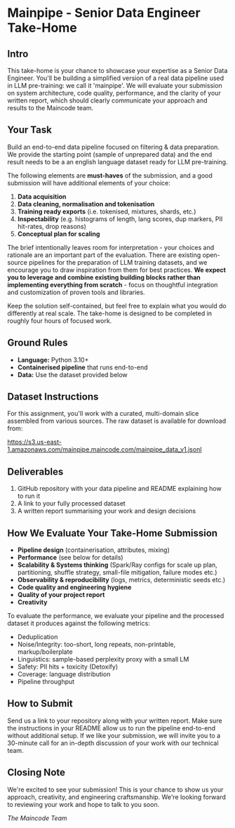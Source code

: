 # **Mainpipe - Senior Data Engineer Take-Home**

## **Intro**

This take-home is your chance to showcase your expertise as a Senior Data Engineer. You'll be building a simplified version of a real data pipeline used in LLM pre-training: we call it 'mainpipe'. We will evaluate your submission on system architecture, code quality, performance, and the clarity of your written report, which should clearly communicate your approach and results to the Maincode team.

## **Your Task**

Build an end-to-end data pipeline focused on filtering & data preparation. We provide the starting point (sample of unprepared data) and the end result needs to be a an english language dataset ready for LLM pre-training.

The following elements are **must-haves** of the submission, and a good submission will have additional elements of your choice:

1. **Data acquisition**
2. **Data cleaning, normalisation and tokenisation**
3. **Training ready exports** (i.e. tokenised, mixtures, shards, etc.)
4. **Inspectability** (e.g. histograms of length, lang scores, dup markers, PII hit-rates, drop reasons)
5. **Conceptual plan for scaling**

The brief intentionally leaves room for interpretation - your choices and rationale are an important part of the evaluation. There are existing open-source pipelines for the preparation of LLM training datasets, and we encourage you to draw inspiration from them for best practices. **We expect you to leverage and combine existing building blocks rather than implementing everything from scratch** - focus on thoughtful integration and customization of proven tools and libraries.

Keep the solution self-contained, but feel free to explain what you would do differently at real scale. The take-home is designed to be completed in roughly four hours of focused work.

## **Ground Rules**

- **Language:** Python 3.10+
- **Containerised pipeline** that runs end-to-end
- **Data:** Use the dataset provided below

## **Dataset Instructions**

For this assignment, you'll work with a curated, multi-domain slice assembled from various sources. The raw dataset is available for download from:

https://s3.us-east-1.amazonaws.com/mainpipe.maincode.com/mainpipe_data_v1.jsonl

## **Deliverables**

1. GitHub repository with your data pipeline and README explaining how to run it
2. A link to your fully processed dataset
3. A written report summarising your work and design decisions

## **How We Evaluate Your Take-Home Submission**

- **Pipeline design** (containerisation, attributes, mixing)
- **Performance** (see below for details)
- **Scalability & Systems thinking** (Spark/Ray configs for scale up plan, partitioning, shuffle strategy, small-file mitigation, failure modes etc.)
- **Observability & reproducibility** (logs, metrics, deterministic seeds etc.)
- **Code quality and engineering hygiene**
- **Quality of your project report**
- **Creativity**

To evaluate the performance, we evaluate your pipeline and the processed dataset it produces against the following metrics:

- Deduplication
- Noise/Integrity: too-short, long repeats, non-printable, markup/boilerplate
- Linguistics: sample-based perplexity proxy with a small LM
- Safety: PII hits + toxicity (Detoxify)
- Coverage: language distribution
- Pipeline throughput


## **How to Submit**

Send us a link to your repository along with your written report. Make sure the instructions in your README allow us to run the pipeline end-to-end without additional setup. If we like your submission, we will invite you to a 30-minute call for an in-depth discussion of your work with our technical team.

## **Closing Note**

We're excited to see your submission! This is your chance to show us your approach, creativity, and engineering craftsmanship. We're looking forward to reviewing your work and hope to talk to you soon.

*The Maincode Team*